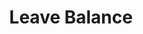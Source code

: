 ---
title: Leave Balance
layout: post
image: "/assets/images/projects/leave-balance.png"
post-image: "https://builtwithruby.com/assets/images/projects/leave-balance.png"
description: Leave Balance is a leave management app for companies.
technology: Rails, Tailwindcss, d3
available_on: Web
type: Leave Management App
permalink: /leave-balance/
website_link: https://www.leavebalance.com/
group: project
---